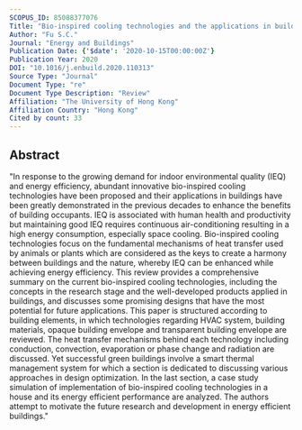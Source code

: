 ```yaml
---
SCOPUS_ID: 85088377076
Title: "Bio-inspired cooling technologies and the applications in buildings"
Author: "Fu S.C."
Journal: "Energy and Buildings"
Publication Date: {'$date': '2020-10-15T00:00:00Z'}
Publication Year: 2020
DOI: "10.1016/j.enbuild.2020.110313"
Source Type: "Journal"
Document Type: "re"
Document Type Description: "Review"
Affiliation: "The University of Hong Kong"
Affiliation Country: "Hong Kong"
Cited by count: 33
---
```


## Abstract
"In response to the growing demand for indoor environmental quality (IEQ) and energy efficiency, abundant innovative bio-inspired cooling technologies have been proposed and their applications in buildings have been greatly demonstrated in the previous decades to enhance the benefits of building occupants. IEQ is associated with human health and productivity but maintaining good IEQ requires continuous air-conditioning resulting in a high energy consumption, especially space cooling. Bio-inspired cooling technologies focus on the fundamental mechanisms of heat transfer used by animals or plants which are considered as the keys to create a harmony between buildings and the nature, whereby IEQ can be enhanced while achieving energy efficiency. This review provides a comprehensive summary on the current bio-inspired cooling technologies, including the concepts in the research stage and the well-developed products applied in buildings, and discusses some promising designs that have the most potential for future applications. This paper is structured according to building elements, in which technologies regarding HVAC system, building materials, opaque building envelope and transparent building envelope are reviewed. The heat transfer mechanisms behind each technology including conduction, convection, evaporation or phase change and radiation are discussed. Yet successful green buildings involve a smart thermal management system for which a section is dedicated to discussing various approaches in design optimization. In the last section, a case study simulation of implementation of bio-inspired cooling technologies in a house and its energy efficient performance are analyzed. The authors attempt to motivate the future research and development in energy efficient buildings."
